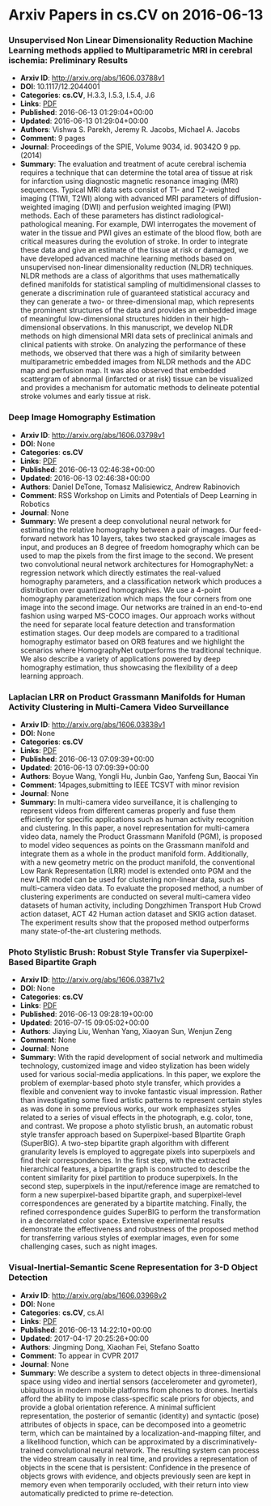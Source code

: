 # Arxiv Papers in cs.CV on 2016-06-13
### Unsupervised Non Linear Dimensionality Reduction Machine Learning methods applied to Multiparametric MRI in cerebral ischemia: Preliminary Results
- **Arxiv ID**: http://arxiv.org/abs/1606.03788v1
- **DOI**: 10.1117/12.2044001
- **Categories**: **cs.CV**, H.3.3, I.5.3, I.5.4, J.6
- **Links**: [PDF](http://arxiv.org/pdf/1606.03788v1)
- **Published**: 2016-06-13 01:29:04+00:00
- **Updated**: 2016-06-13 01:29:04+00:00
- **Authors**: Vishwa S. Parekh, Jeremy R. Jacobs, Michael A. Jacobs
- **Comment**: 9 pages
- **Journal**: Proceedings of the SPIE, Volume 9034, id. 90342O 9 pp. (2014)
- **Summary**: The evaluation and treatment of acute cerebral ischemia requires a technique that can determine the total area of tissue at risk for infarction using diagnostic magnetic resonance imaging (MRI) sequences. Typical MRI data sets consist of T1- and T2-weighted imaging (T1WI, T2WI) along with advanced MRI parameters of diffusion-weighted imaging (DWI) and perfusion weighted imaging (PWI) methods. Each of these parameters has distinct radiological-pathological meaning. For example, DWI interrogates the movement of water in the tissue and PWI gives an estimate of the blood flow, both are critical measures during the evolution of stroke. In order to integrate these data and give an estimate of the tissue at risk or damaged, we have developed advanced machine learning methods based on unsupervised non-linear dimensionality reduction (NLDR) techniques. NLDR methods are a class of algorithms that uses mathematically defined manifolds for statistical sampling of multidimensional classes to generate a discrimination rule of guaranteed statistical accuracy and they can generate a two- or three-dimensional map, which represents the prominent structures of the data and provides an embedded image of meaningful low-dimensional structures hidden in their high-dimensional observations. In this manuscript, we develop NLDR methods on high dimensional MRI data sets of preclinical animals and clinical patients with stroke. On analyzing the performance of these methods, we observed that there was a high of similarity between multiparametric embedded images from NLDR methods and the ADC map and perfusion map. It was also observed that embedded scattergram of abnormal (infarcted or at risk) tissue can be visualized and provides a mechanism for automatic methods to delineate potential stroke volumes and early tissue at risk.



### Deep Image Homography Estimation
- **Arxiv ID**: http://arxiv.org/abs/1606.03798v1
- **DOI**: None
- **Categories**: **cs.CV**
- **Links**: [PDF](http://arxiv.org/pdf/1606.03798v1)
- **Published**: 2016-06-13 02:46:38+00:00
- **Updated**: 2016-06-13 02:46:38+00:00
- **Authors**: Daniel DeTone, Tomasz Malisiewicz, Andrew Rabinovich
- **Comment**: RSS Workshop on Limits and Potentials of Deep Learning in Robotics
- **Journal**: None
- **Summary**: We present a deep convolutional neural network for estimating the relative homography between a pair of images. Our feed-forward network has 10 layers, takes two stacked grayscale images as input, and produces an 8 degree of freedom homography which can be used to map the pixels from the first image to the second. We present two convolutional neural network architectures for HomographyNet: a regression network which directly estimates the real-valued homography parameters, and a classification network which produces a distribution over quantized homographies. We use a 4-point homography parameterization which maps the four corners from one image into the second image. Our networks are trained in an end-to-end fashion using warped MS-COCO images. Our approach works without the need for separate local feature detection and transformation estimation stages. Our deep models are compared to a traditional homography estimator based on ORB features and we highlight the scenarios where HomographyNet outperforms the traditional technique. We also describe a variety of applications powered by deep homography estimation, thus showcasing the flexibility of a deep learning approach.



### Laplacian LRR on Product Grassmann Manifolds for Human Activity Clustering in Multi-Camera Video Surveillance
- **Arxiv ID**: http://arxiv.org/abs/1606.03838v1
- **DOI**: None
- **Categories**: **cs.CV**
- **Links**: [PDF](http://arxiv.org/pdf/1606.03838v1)
- **Published**: 2016-06-13 07:09:39+00:00
- **Updated**: 2016-06-13 07:09:39+00:00
- **Authors**: Boyue Wang, Yongli Hu, Junbin Gao, Yanfeng Sun, Baocai Yin
- **Comment**: 14pages,submitting to IEEE TCSVT with minor revision
- **Journal**: None
- **Summary**: In multi-camera video surveillance, it is challenging to represent videos from different cameras properly and fuse them efficiently for specific applications such as human activity recognition and clustering. In this paper, a novel representation for multi-camera video data, namely the Product Grassmann Manifold (PGM), is proposed to model video sequences as points on the Grassmann manifold and integrate them as a whole in the product manifold form. Additionally, with a new geometry metric on the product manifold, the conventional Low Rank Representation (LRR) model is extended onto PGM and the new LRR model can be used for clustering non-linear data, such as multi-camera video data. To evaluate the proposed method, a number of clustering experiments are conducted on several multi-camera video datasets of human activity, including Dongzhimen Transport Hub Crowd action dataset, ACT 42 Human action dataset and SKIG action dataset. The experiment results show that the proposed method outperforms many state-of-the-art clustering methods.



### Photo Stylistic Brush: Robust Style Transfer via Superpixel-Based Bipartite Graph
- **Arxiv ID**: http://arxiv.org/abs/1606.03871v2
- **DOI**: None
- **Categories**: **cs.CV**
- **Links**: [PDF](http://arxiv.org/pdf/1606.03871v2)
- **Published**: 2016-06-13 09:28:19+00:00
- **Updated**: 2016-07-15 09:05:02+00:00
- **Authors**: Jiaying Liu, Wenhan Yang, Xiaoyan Sun, Wenjun Zeng
- **Comment**: None
- **Journal**: None
- **Summary**: With the rapid development of social network and multimedia technology, customized image and video stylization has been widely used for various social-media applications. In this paper, we explore the problem of exemplar-based photo style transfer, which provides a flexible and convenient way to invoke fantastic visual impression. Rather than investigating some fixed artistic patterns to represent certain styles as was done in some previous works, our work emphasizes styles related to a series of visual effects in the photograph, e.g. color, tone, and contrast. We propose a photo stylistic brush, an automatic robust style transfer approach based on Superpixel-based BIpartite Graph (SuperBIG). A two-step bipartite graph algorithm with different granularity levels is employed to aggregate pixels into superpixels and find their correspondences. In the first step, with the extracted hierarchical features, a bipartite graph is constructed to describe the content similarity for pixel partition to produce superpixels. In the second step, superpixels in the input/reference image are rematched to form a new superpixel-based bipartite graph, and superpixel-level correspondences are generated by a bipartite matching. Finally, the refined correspondence guides SuperBIG to perform the transformation in a decorrelated color space. Extensive experimental results demonstrate the effectiveness and robustness of the proposed method for transferring various styles of exemplar images, even for some challenging cases, such as night images.



### Visual-Inertial-Semantic Scene Representation for 3-D Object Detection
- **Arxiv ID**: http://arxiv.org/abs/1606.03968v2
- **DOI**: None
- **Categories**: **cs.CV**, cs.AI
- **Links**: [PDF](http://arxiv.org/pdf/1606.03968v2)
- **Published**: 2016-06-13 14:22:10+00:00
- **Updated**: 2017-04-17 20:25:26+00:00
- **Authors**: Jingming Dong, Xiaohan Fei, Stefano Soatto
- **Comment**: To appear in CVPR 2017
- **Journal**: None
- **Summary**: We describe a system to detect objects in three-dimensional space using video and inertial sensors (accelerometer and gyrometer), ubiquitous in modern mobile platforms from phones to drones. Inertials afford the ability to impose class-specific scale priors for objects, and provide a global orientation reference. A minimal sufficient representation, the posterior of semantic (identity) and syntactic (pose) attributes of objects in space, can be decomposed into a geometric term, which can be maintained by a localization-and-mapping filter, and a likelihood function, which can be approximated by a discriminatively-trained convolutional neural network. The resulting system can process the video stream causally in real time, and provides a representation of objects in the scene that is persistent: Confidence in the presence of objects grows with evidence, and objects previously seen are kept in memory even when temporarily occluded, with their return into view automatically predicted to prime re-detection.



